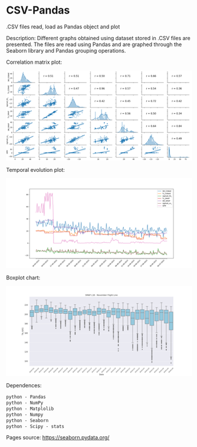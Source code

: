 # CSV-Pandas
.CSV files read, load as Pandas object and plot

Description:
Different graphs obtained using dataset stored in .CSV files are presented. The files are read using Pandas and are graphed through the Seaborn library and Pandas grouping operations.

Correlation matrix plot: 
<p align="center">
  <img width=850 src="correlationMatrix.png"/>
 </p>

Temporal evolution plot: 
<p align="center">
  <img width=850 src="temporalVariationPlot.png"/>
 </p>


Boxplot chart:
<p align="center">
  <img width=850 src="boxPlot.png"/>
 </p>



Dependences:

    python - Pandas
    python - NumPy
    python - Matplolib
    python - Numpy
    python - Seaborn
    python - Scipy - stats


Pages source:
 https://seaborn.pydata.org/

